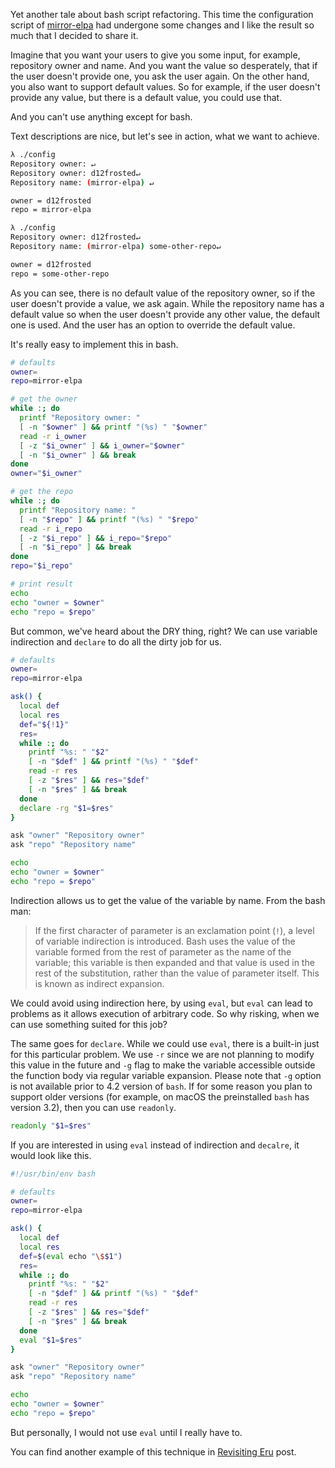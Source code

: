 Yet another tale about bash script refactoring. This time the configuration script of [mirror-elpa](https://github.com/d12frosted/mirror-elpa) had undergone some changes and I like the result so much that I decided to share it.

Imagine that you want your users to give you some input, for example, repository owner and name. And you want the value so desperately, that if the user doesn't provide one, you ask the user again. On the other hand, you also want to support default values. So for example, if the user doesn't provide any value, but there is a default value, you could use that.

And you can't use anything except for bash.

<!--more-->

Text descriptions are nice, but let's see in action, what we want to achieve.

``` bash
λ ./config
Repository owner: ↵
Repository owner: d12frosted↵
Repository name: (mirror-elpa) ↵

owner = d12frosted
repo = mirror-elpa

λ ./config
Repository owner: d12frosted↵
Repository name: (mirror-elpa) some-other-repo↵

owner = d12frosted
repo = some-other-repo
```

As you can see, there is no default value of the repository owner, so if the user doesn't provide a value, we ask again. While the repository name has a default value so when the user doesn't provide any other value, the default one is used. And the user has an option to override the default value.

It's really easy to implement this in bash.

``` bash
# defaults
owner=
repo=mirror-elpa

# get the owner
while :; do
  printf "Repository owner: "
  [ -n "$owner" ] && printf "(%s) " "$owner"
  read -r i_owner
  [ -z "$i_owner" ] && i_owner="$owner"
  [ -n "$i_owner" ] && break
done
owner="$i_owner"

# get the repo
while :; do
  printf "Repository name: "
  [ -n "$repo" ] && printf "(%s) " "$repo"
  read -r i_repo
  [ -z "$i_repo" ] && i_repo="$repo"
  [ -n "$i_repo" ] && break
done
repo="$i_repo"

# print result
echo
echo "owner = $owner"
echo "repo = $repo"
```

But common, we've heard about the DRY thing, right? We can use variable indirection and `declare` to do all the dirty job for us.

``` bash
# defaults
owner=
repo=mirror-elpa

ask() {
  local def
  local res
  def="${!1}"
  res=
  while :; do
    printf "%s: " "$2"
    [ -n "$def" ] && printf "(%s) " "$def"
    read -r res
    [ -z "$res" ] && res="$def"
    [ -n "$res" ] && break
  done
  declare -rg "$1=$res"
}

ask "owner" "Repository owner"
ask "repo" "Repository name"

echo
echo "owner = $owner"
echo "repo = $repo"
```

Indirection allows us to get the value of the variable by name. From the bash man:

> If the first character of parameter is an exclamation point (`!`), a level of variable indirection is introduced. Bash uses the value of the variable formed from the rest of parameter as the name of the variable; this variable is then expanded and that value is used in the rest of the substitution, rather than the value of parameter itself. This is known as indirect expansion.

We could avoid using indirection here, by using `eval`, but `eval` can lead to problems as it allows execution of arbitrary code. So why risking, when we can use something suited for this job?

The same goes for `declare`. While we could use `eval`, there is a built-in just for this particular problem. We use `-r` since we are not planning to modify this value in the future and `-g` flag to make the variable accessible outside the function body via regular variable expansion. Please note that `-g` option is not available prior to 4.2 version of `bash`. If for some reason you plan to support older versions (for example, on macOS the preinstalled `bash` has version 3.2), then you can use `readonly`.

``` bash
readonly "$1=$res"
```

If you are interested in using `eval` instead of indirection and `decalre`, it would look like this.

``` bash
#!/usr/bin/env bash

# defaults
owner=
repo=mirror-elpa

ask() {
  local def
  local res
  def=$(eval echo "\$$1")
  res=
  while :; do
    printf "%s: " "$2"
    [ -n "$def" ] && printf "(%s) " "$def"
    read -r res
    [ -z "$res" ] && res="$def"
    [ -n "$res" ] && break
  done
  eval "$1=$res"
}

ask "owner" "Repository owner"
ask "repo" "Repository name"

echo
echo "owner = $owner"
echo "repo = $repo"
```

But personally, I would not use `eval` until I really have to.

You can find another example of this technique in [Revisiting Eru](/posts/2018-11-04-revisiting-eru) post.
